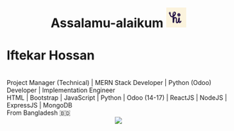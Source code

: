 <h1 align="center">
    Assalamu-alaikum  <a href="#"><img src="hi.gif" width="45px" height="45px"/> <br> </a> 
  </h1>
  
  <h2 align="center"> <h1>Iftekar Hossan</h1> <br> Project Manager (Technical) | MERN Stack Developer | Python (Odoo) Developer | Implementation Engineer <br>  HTML | Bootstrap | JavaScript | Python | Odoo (14-17) | ReactJS | NodeJS | ExpressJS | MongoDB <br/>From Bangladesh 🇧🇩</h2>
  

  
  
  
  
  <div align="center">
    <a href="#"><img src="https://media.giphy.com/media/vmGjjH1XOjViEfbBfZ/giphy.gif" width="128"></a>
  </div>
  

  
  
